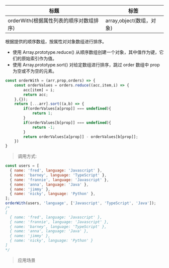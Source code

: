|  标题   | 标签  |
|  ----  | ----  |
| orderWith(根据属性列表的顺序对数组排序) | array,object(数组，对象) |

根据提供的顺序数组，按属性对对象数组进行排序。

* 使用 Array.prototype.reduce() 从顺序数组创建一个对象，其中值作为键，它们的原始索引作为值。
* 使用 Array.prototype.sort() 对给定数组进行排序，跳过 order 数组中 prop 为空或不为空的元素。

```js
const orderWith = (arr,prop,orders) => {
    const orderValues = orders.reduce((acc,item,i) => {
        acc[item] = i;
        return acc;
    },{});
    return [...arr].sort((a,b) => {
        if(orderValues[a[prop]] === undefined){
            return 1;
        }
        if(orderValues[b[prop]] === undefined){
            return -1;
        }
        return orderValues[a[prop]] - orderValues[b[prop]];   
    })
}
```

> 调用方式:

```js
const users = [
  { name: 'fred', language: 'Javascript' },
  { name: 'barney', language: 'TypeScript' },
  { name: 'frannie', language: 'Javascript' },
  { name: 'anna', language: 'Java' },
  { name: 'jimmy' },
  { name: 'nicky', language: 'Python' },
];
orderWith(users, 'language', ['Javascript', 'TypeScript', 'Java']);
/*
[
  { name: 'fred', language: 'Javascript' },
  { name: 'frannie', language: 'Javascript' },
  { name: 'barney', language: 'TypeScript' },
  { name: 'anna', language: 'Java' },
  { name: 'jimmy' },
  { name: 'nicky', language: 'Python' }
]
*/
```

> 应用场景